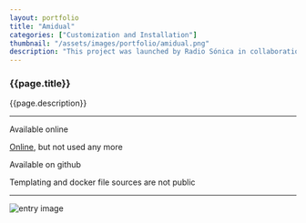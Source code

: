 ```yaml
---
layout: portfolio
title: "Amidual"
categories: ["Customization and Installation"]
thumbnail: "/assets/images/portfolio/amidual.png"
description: "This project was launched by Radio Sónica in collaboration with DW Akademie as an online academy for journalists and communicators from Latin America, aiming to instruct them on Media and Information Literacy (MIL)."
---
```

<div class="col-lg-8 text-center">
	<h3 class="mb-5 mt-2">{{page.title}}</h3>
	<p>{{page.description}}</p>

<hr class="my-5">
	
<div class="row">
	<div class="col-lg-6 text-center">
		<p class="text-color font-weight-bold mb-2">Available online</p>
		<p><a href="https://amidual.sonica.gt/">Online</a>, but not used any more</p>
	</div>
	<div class="col-lg-6 text-center">
		<p class="text-color font-weight-bold mb-2">Available on github</p>
		<p>Templating and docker file sources are not public</p>
	</div>
</div>

<hr class="my-5">

<div class="row">
	<div class="col-lg-12">
		<img alt="entry image" class="img-fluid" src="{{ page.thumbnail }}">
	</div>

</div>